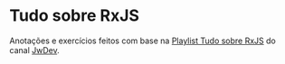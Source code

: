 # Tudo sobre RxJS

Anotações e exercícios feitos com base na [Playlist Tudo sobre RxJS](https://youtube.com/playlist?list=PLJYZJYNervmPUrNb-mHh7ct8c21R8nWqn&si=UOWyq3sV3a5O6zhE) do canal [JwDev](https://www.youtube.com/@JWDevTreinamentos).
